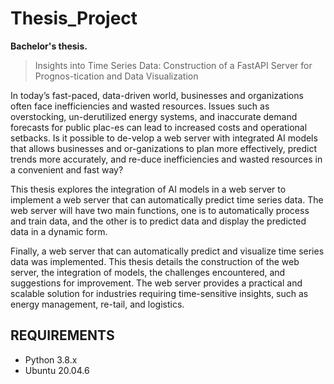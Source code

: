 # Thesis_Project
**Bachelor's thesis.**
> Insights into Time Series Data: Construction of a FastAPI Server for Prognos-tication and Data Visualization

In today’s fast-paced, data-driven world, businesses and organizations often face inefficiencies and wasted resources. Issues such as overstocking, un-derutilized energy systems, and inaccurate demand forecasts for public plac-es can lead to increased costs and operational setbacks. Is it possible to de-velop a web server with integrated AI models that allows businesses and or-ganizations to plan more effectively, predict trends more accurately, and re-duce inefficiencies and wasted resources in a convenient and fast way?

This thesis explores the integration of AI models in a web server to implement a web server that can automatically predict time series data. The web server will have two main functions, one is to automatically process and train data, and the other is to predict data and display the predicted data in a dynamic form.

Finally, a web server that can automatically predict and visualize time series data was implemented. This thesis details the construction of the web server, the integration of models, the challenges encountered, and suggestions for improvement. The web server provides a practical and scalable solution for industries requiring time-sensitive insights, such as energy management, re-tail, and logistics.

## REQUIREMENTS
- Python 3.8.x
- Ubuntu 20.04.6
